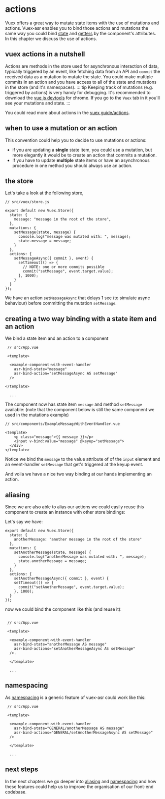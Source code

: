 # actions

Vuex offers a great way to mutate state items with the use of mutations and actions. Vuex-asr enables you to bind those actions and mutations the same way you could bind [state](./hello-world-example.html) and [getters](getters-example.html) by the component's attributes. In this chapter we discuss the use of actions.

## vuex actions in a nutshell

Actions are methods in the store used for asynchronous interaction of data, typically triggered by an event, like fetching data from an API and `commit` the received data as a mutation to mutate the state. You could make multiple commits in an action and you have access to all of the state and mutations in the store (and it's namespaces).
::: tip
Keeping track of mutations (e.g. triggered by actions) is very handy for debugging. It's recommended to download the [vue.js devtools](https://chrome.google.com/webstore/detail/vuejs-devtools/nhdogjmejiglipccpnnnanhbledajbpd) for chrome. If you go to the `Vuex` tab in it you'll see your mutations and state. 
:::

You could read more about actions in the [vuex guide/actions](https://vuex.vuejs.org/guide/actions.html).

## when to use a mutation or an action

This convention could help you to decide to use mutations or actions:
 - if you are updating a **single** state item, you could use a mutation, but more elegantly it would be to create an action that commits a mutation.
 - If you have to update **multiple** state items or have an asynchronous procedure in one method you should always use an action.

## the store
Let's take a look at the following store,

```js{5,8-11,14-19}
// src/vuex/store.js

export default new Vuex.Store({
  state: {
    message: "message in the root of the store",
  },
  mutations: {
    setMessage(state, message) {
      console.log("message was mutated with: ", message);
      state.message = message;
    }
  },
  actions: {
    setMessageAsync({ commit }, event) {
      setTimeout(() => {
        // NOTE: one or more commits possible
        commit("setMessage", event.target.value);
      }, 1000);
    }
  }
});
```
We have an action `setMessageAsync` that delays 1 sec (to simulate async behaviour) before committing the mutation `setMessage`.

## creating a two way binding with a state item and an action

We bind a state item and an action to a component

```vue{6,7}
 // src/App.vue
 
 <template> 
 
  <example-component-with-event-handler
    asr-bind-state="message"
    asr-bind-action="setMessageAsync AS setMessage"
  />

</template>
  
  ...
```
The component now has state item `message` and method `setMessage` available: 
(note that the component below is still the same component we used in the mutations example)

```vue{5}
// src/components/ExampleMessageWithEventHandler.vue

<template>
    <p class="message">{{ message }}</p>
    <input v-bind:value="message" @keyup="setMessage">
  </div>
</template>
```
Notice we bind the `message` to the value attribute of of the `input` element and an event-handler `setMessage` that get's triggered at the keyup event.

And voila we have a nice two way binding at our hands implementing an action.

## aliasing

Since we are also able to alias our actions we could easily reuse this component to create an instance with other store bindings:

Let's say we have:
```js{3,6-9,12-15}
export default new Vuex.Store({
  state: {
    anotherMessage: "another message in the root of the store"
  },
  mutations: {
    setAnotherMessage(state, message) {
      console.log("anotherMessage was mutated with: ", message);
      state.anotherMessage = message;
    }
  },
  actions: {
    setAnotherMessageAsync({ commit }, event) {
    setTimeout(() => {
      commit("setAnotherMessage", event.target.value);
    }, 1000);
  }
});
```
now we could bind the component like this (and reuse it):

```vue{7,8}

 // src/App.vue
 
 <template> 
 
  <example-component-with-event-handler
    asr-bind-state="anotherMessage AS message"
    asr-bind-actions="setAnotherMessageAsync AS setMessage"
  />. 

  </template>
  
  ...
```

## namespacing

As [namespacing](./namespacing.html) is a generic feature of vuex-asr could work like this:

```vue{6,7}
 // src/App.vue
 
 <template> 
 
  <example-component-with-event-handler
    asr-bind-state="GENERAL/anotherMessage AS message"
    asr-bind-actions="GENERAL/setAnotherMessageAsync AS setMessage"
  />

  </template>
  
  ...
```
## next steps

In the next chapters we go deeper into [aliasing](./aliasing.html) and [namespacing](./namespacing.html) and how these features could help us to improve the organisation of our front-end codebase. 

